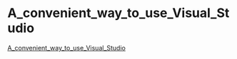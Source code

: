 # A_convenient_way_to_use_Visual_Studio
[A_convenient_way_to_use_Visual_Studio](https://aiwithcloud.com/2022/09/14/a_convenient_way_to_use_visual_studio/)